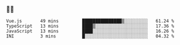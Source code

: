 ### 👨‍💻

<!--START_SECTION:waka-->
```text
Vue.js       49 mins         ███████████████▒░░░░░░░░░   61.24 % 
TypeScript   13 mins         ████▒░░░░░░░░░░░░░░░░░░░░   17.36 % 
JavaScript   13 mins         ████░░░░░░░░░░░░░░░░░░░░░   16.26 % 
INI          3 mins          █░░░░░░░░░░░░░░░░░░░░░░░░   04.32 % 
```
<!--END_SECTION:waka-->
